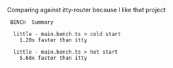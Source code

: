 Comparing against itty-router because I like that project

```bench
 BENCH  Summary

  little - main.bench.ts > cold start
    1.20x faster than itty

  little - main.bench.ts > hot start
    5.68x faster than itty
```
